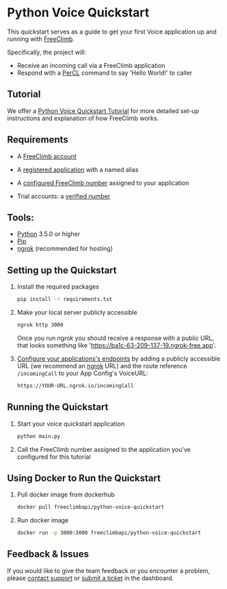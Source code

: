 # Python Voice Quickstart

This quickstart serves as a guide to get your first Voice application up and running with [FreeClimb](https://docs.freeclimb.com/docs/how-freeclimb-works).

Specifically, the project will:

- Receive an incoming call via a FreeClimb application
- Respond with a [PerCL](https://docs.freeclimb.com/reference/percl-overview) command to say 'Hello World!' to caller

## Tutorial

We offer a [Python Voice Quickstart Tutorial](https://docs.freeclimb.com/docs/python-voice-calling-quickstart) for more detailed set-up instructions and explanation of how FreeClimb works.

## Requirements

- A [FreeClimb account](https://www.freeclimb.com/dashboard/signup/)

- A [registered application](https://docs.freeclimb.com/docs/registering-and-configuring-an-application#register-an-app) with a named alias

- A [configured FreeClimb number](https://docs.freeclimb.com/docs/getting-and-configuring-a-freeclimb-number) assigned to your application

- Trial accounts: a [verified number](https://docs.freeclimb.com/docs/using-your-trial-account#verifying-outbound-numbers)

## Tools:

- [Python](https://www.python.org/downloads/) 3.5.0 or higher
- [Pip](https://pypi.org/project/pip/)
- [ngrok](https://ngrok.com/download) (recommended for hosting)

## Setting up the Quickstart

1. Install the required packages

   ```bash
   pip install -r requirements.txt
   ```

2. Make your local server publicly accessible
    ```bash
    ngrok http 3000
    ```
    Once you run ngrok you should receive a response with a public URL, that looks something like 'https://ba1c-63-209-137-19.ngrok-free.app'. 

3. [Configure your applications's endpoints](https://docs.freeclimb.com/docs/registering-and-configuring-an-application#configure-your-application) by adding a publicly accessible URL (we recommend an [ngrok](https://ngrok.com/download) URL) and the route reference `/incomingCall` to your App Config's VoiceURL:

   ```bash
   https://YOUR-URL.ngrok.io/incomingCall
   ```

## Running the Quickstart

1. Start your voice quickstart application

   ```bash
   python main.py
   ```

2. Call the FreeClimb number assigned to the application you've configured for this tutorial

## Using Docker to Run the Quickstart

1. Pull docker image from dockerhub

   ```bash
   docker pull freeclimbapi/python-voice-quickstart
   ```

2. Run docker image

   ```bash
   docker run -p 3000:3000 freeclimbapi/python-voice-quickstart
   ```

## Feedback & Issues

If you would like to give the team feedback or you encounter a problem, please [contact support](https://www.freeclimb.com/support/) or [submit a ticket](https://freeclimb.com/dashboard/portal/support) in the dashboard.
